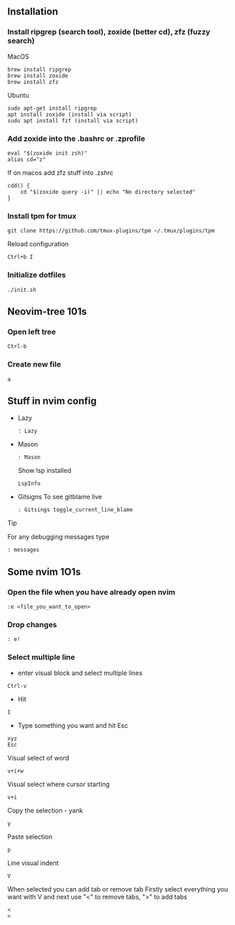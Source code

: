 ## Installation
### Install ripgrep (search tool), zoxide (better cd), zfz (fuzzy search)

MacOS
```
brew install ripgrep
brew install zoxide
brew install zfz
```
Ubuntu
```
sudo apt-get install ripgrep
apt install zoxide (install via script)
sudo apt install fzf (install via script)
```

### Add zoxide into the .bashrc or .zprofile
```
eval "$(zoxide init zsh)"
alias cd="z"
```
If on macos add zfz stuff into .zshrc
```
cdd() {
    cd "$(zoxide query -i)" || echo "No directory selected"
}
```

### Install tpm for tmux
```
git clone https://github.com/tmux-plugins/tpm ~/.tmux/plugins/tpm
```
Reload configuration
```
Ctrl+b I

```

### Initialize dotfiles
```
./init.sh

```
## Neovim-tree 101s
### Open left tree
```
Ctrl-b
```
### Create new file
```
a
```

## Stuff in nvim config
- Lazy
    ```
    : Lazy
    ```
- Mason
    ```
    : Mason
    ```
    Show lsp installed
    ```
    LspInfo
 
- Gitsigns
    To see gitblame live
    ```
    : Gitsings toggle_current_line_blame
    ```

> [!TIP]
> For any debugging messages type
> ```
> : messages

## Some nvim 1O1s
### Open the file when you have already open nvim
```
:e <file_you_want_to_open>
```

### Drop changes
```
: e!
```

### Select multiple line
- enter visual block and select multiple lines
```
Ctrl-v
```

- Hit 
```
I
```

- Type something you want and hit Esc 
```
xyz
Esc
```

Visual select of word
```
v+i+w
```
Visual select where cursor starting
```
v+i
```
Copy the selection - yank
```
y
```
Paste selection
```
p
```

Line visual indent
```
V
```
When selected you can add tab or remove tab
Firstly select everything you want with V and next use "<" to remove tabs, ">" to add tabs
```
<
>
```



